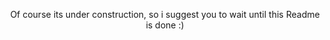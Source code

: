 <p align="center"> Of course its under construction, so i suggest you to wait until this Readme is done :)</p>


